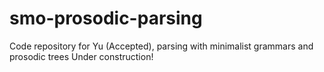 # smo-prosodic-parsing
Code repository for Yu (Accepted), parsing with minimalist grammars and prosodic trees
Under construction!
